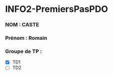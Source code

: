 # INFO2-PremiersPasPDO

### NOM : CASTE
### Prénom : Romain
### Groupe de TP : 
- [X] TD1
- [ ] TD2
